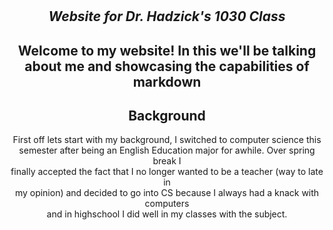 #

<center>

## _Website for Dr. Hadzick's 1030 Class_

## Welcome to my website! In this we'll be talking about me and showcasing the capabilities of markdown

## Background

First off lets start with my background, I switched to computer science this  
semester after being an English Education major for awhile. Over spring break I  
finally accepted the fact that I no longer wanted to be a teacher (way to late in  
my opinion) and decided to go into CS because I always had a knack with computers  
and in highschool I did well in my classes with the subject.

